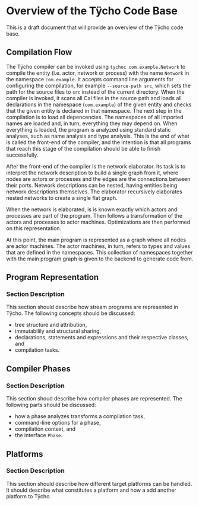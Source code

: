 # Overview of the Tÿcho Code Base
This is a draft document that will provide an overview of the Tÿcho code base.

## Compilation Flow
The Tÿcho compiler can be invoked using `tychoc com.example.Network` to compile the entity (i.e. actor, network or process) with the name `Network` in the namespace `com.example`. It accepts command line arguments for configuring the compilation, for example `--source-path src`, which sets the path for the source files to `src` instead of the current directory. When the compiler is invoked, it scans all Cal files in the source path and loads all declarations in the namespace (`com.example`) of the given entity and checks that the given entity is declared in that namespace. The next step in the compilation is to load all depencencies. The namespaces of all imported names are loaded and, in turn, everything they may depend on. When everything is loaded, the program is analyzed using standard static analyses, such as name analysis and type analysis. This is the end of what is called the front-end of the compiler, and the intention is that all programs that reach this stage of the compilation should be able to finish successfully.

After the front-end of the compiler is the network elaborator. Its task is to interpret the network description to build a single graph from it, where nodes are actors or processes and the edges are the connections between their ports. Network descriptions can be nested, having entities being network descriptions themselves. The elaborator recursively elaborates nested networks to create a single flat graph.

When the network is elaborated, is is known exactly which actors and processes are part of the program. Then follows a transformation of the actors and processes to actor machines. Optimizations are then performed on this representation.

At this point, the main program is represented as a graph where all nodes are actor machines. The actor machines, in turn, refers to types and values that are defined in the namespaces. This collection of namespaces together with the main program graph is given to the backend to generate code from.

## Program Representation
### Section Description
This section should describe how stream programs are represented in Tÿcho. The following concepts should be discussed:

- tree structure and attribution,
- immutabilily and structural sharing,
- declarations, statements and expressions and their respective classes, and
- compilation tasks.

## Compiler Phases
### Section Description
This section shoud describe how compiler phases are represented. The following parts should be discussed:

- how a phase analyzes transforms a compilation task,
- command-line options for a phase,
- compilation context, and
- the interface `Phase`.

## Platforms
### Section Description
This section should describe how different target platforms can be handled. It should describe what constitutes a platform and how a add another platform to Tÿcho.
